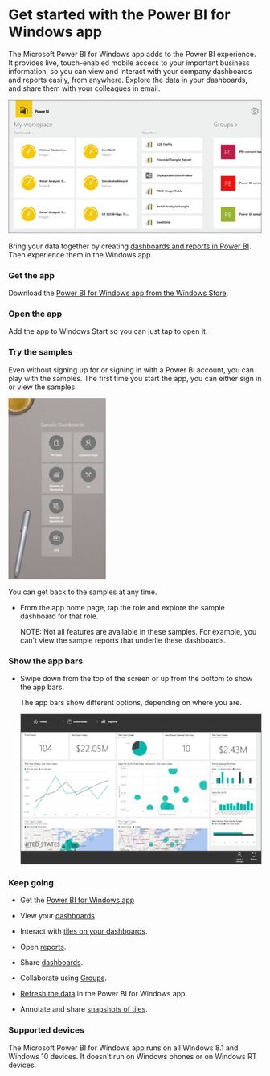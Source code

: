 ﻿<properties 
   pageTitle="Get started with the Power BI for Windows app"
   description="Get started with the Power BI for Windows app"
   services="powerbi" 
   documentationCenter="" 
   authors="maggiesMSFT" 
   manager="mblythe" 
   editor=""
   tags=""/>
 
<tags
   ms.service="powerbi"
   ms.devlang="NA"
   ms.topic="article"
   ms.tgt_pltfrm="NA"
   ms.workload="powerbi"
   ms.date="09/28/2015"
   ms.author="maggies"/>
# Get started with the Power BI for Windows app

The Microsoft Power BI for Windows app adds to the Power BI experience. It provides live, touch-enabled mobile access to your important business information, so you can view and interact with your company dashboards and reports easily, from anywhere. Explore the data in your dashboards, and share them with your colleagues in email.

![](media/powerbi-service-windows-app-get-started/PBI_WinAppHome0915.png)

Bring your data together by creating [dashboards and reports in Power BI](powerbi-service-get-started.md). Then experience them in the Windows app.

### Get the app

Download the [Power BI for Windows app from the Windows Store](powerbi-mobile-get-the-windows-app.md).

### Open the app

Add the app to Windows Start so you can just tap to open it.

### Try the samples

Even without signing up for or signing in with a Power Bi account, you can play with the samples. The first time you start the app, you can either sign in or view the samples. 

![](media/powerbi-service-windows-app-get-started/PBI_WinAppSamples.png)

You can get back to the samples at any time.

-   From the app home page, tap the role and explore the sample dashboard for that role.

    NOTE: Not all features are available in these samples. For example, you can't view the sample reports that underlie these dashboards.

### Show the app bars


-   Swipe down from the top of the screen or up from the bottom to show the app bars.

    The app bars show different options, depending on where you are.

    ![](media/powerbi-service-windows-app-get-started/PBI_WinAppAppBars.png)


### Keep going

-   Get the [Power BI for Windows app](powerbi-mobile-get-the-windows-app.md)

-   View your [dashboards](powerbi-mobile-dashboards-in-the-windows-app.md).

-   Interact with [tiles on your dashboards](powerbi-mobile-tiles-in-the-windows-app.md). 

-   Open [reports](powerbi-mobile-reports-in-the-windows-app.md). 

-   Share [dashboards](powerbi-mobile-share-dashboards-from-the-windows-app.md).

-   Collaborate using [Groups](powerbi-mobile-groups-in-the-windows-app.md).

-   [Refresh the data](powerbi-mobile-refresh-the-windows-app.md) in the Power BI for Windows app.

-   Annotate and share [snapshots of tiles](powerbi-mobile-annotate-and-share-a-snapshot-from-the-windows-app.md).

### Supported devices

The Microsoft Power BI for Windows app runs on all Windows 8.1 and Windows 10 devices. It doesn't run on Windows phones or on Windows RT devices. 

